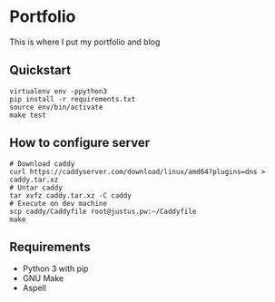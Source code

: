 # Portfolio
This is where I put my portfolio and blog

## Quickstart
```
virtualenv env -ppython3
pip install -r requirements.txt
source env/bin/activate
make test
```

## How to configure server
```
# Download caddy
curl https://caddyserver.com/download/linux/amd64?plugins=dns > caddy.tar.xz
# Untar caddy
tar xvfz caddy.tar.xz -C caddy
# Execute on dev machine
scp caddy/Caddyfile root@justus.pw:~/Caddyfile
make
```

## Requirements
- Python 3 with pip
- GNU Make
- Aspell
